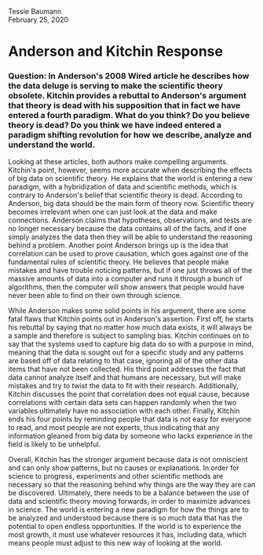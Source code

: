 Tessie Baumann <br/>
February 25, 2020

# Anderson and Kitchin Response
### Question: In Anderson's 2008 Wired article he describes how the data deluge is serving to make the scientific theory obsolete. Kitchin provides a rebuttal to Anderson's argument that theory is dead with his supposition that in fact we have entered a fourth paradigm. What do you think? Do you believe theory is dead? Do you think we have indeed entered a paradigm shifting revolution for how we describe, analyze and understand the world. 

Looking at these articles, both authors make compelling arguments. Kitchin's point, however, seems more accurate when describing the effects of big data on scientific theory. He explains that the world is entering a new paradigm, with a hybridization of data and scientific methods, which is contrary to Anderson's belief that scientific theory is dead. According to Anderson, big data should be the main form of theory now. Scientific theory becomes irrelevant when one can just look at the data and make connections. Anderson claims that hypotheses, observations, and tests are no longer necessary because the data contains all of the facts, and if one simply analyzes the data then they will be able to understand the reasoning behind a problem. Another point Anderson brings up is the idea that correlation can be used to prove causation, which goes against one of the fundamental rules of scientific theory. He believes that people make mistakes and have trouble noticing patterns, but if one just throws all of the massive amounts of data into a computer and runs it through a bunch of algorithms, then the computer will show answers that people would have never been able to find on their own through science. 

While Anderson makes some solid points in his argument, there are some fatal flaws that Kitchin points out in Anderson's assertion. First off, he starts his rebuttal by saying that no matter how much data exists, it will always be a sample and therefore is subject to sampling bias. Kitchin continues on to say that the systems used to capture big data do so with a purpose in mind, meaning that the data is sought out for a specific study and any patterns are based off of data relating to that case, ignoring all of the other data items that have not been collected. His third point addresses the fact that data cannot analyze itself and that humans are necessary, but will make mistakes and try to twist the data to fit with their research. Additionally, Kitchin discusses the point that correlation does not equal cause, because correlations with certain data sets can happen randomly when the two variables ultimately have no association with each other. Finally, Kitchin ends his four points by reminding people that data is not easy for everyone to read, and most people are not experts, thus indicating that any information gleaned from big data by someone who lacks experience in the field is likely to be unhelpful.

Overall, Kitchin has the stronger argument because data is not omniscient and can only show patterns, but no causes or explanations. In order for science to progress, experiments and other scientific methods are necessary so that the reasoning behind why things are the way they are can be discovered. Ultimately, there needs to be a balance between the use of data and scientific theory moving forwards, in order to maximize advances in science. The world is entering a new paradigm for how the things are to be analyzed and understood because there is so much data that has the potential to open endless opportunities. If the world is to experience the most growth, it must use whatever resources it has, including data, which means people must adjust to this new way of looking at the world. 
